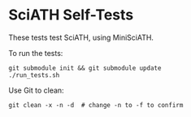 # SciATH Self-Tests

These tests test SciATH, using MiniSciATH.

To run the tests:

    git submodule init && git submodule update
    ./run_tests.sh

Use Git to clean:

    git clean -x -n -d  # change -n to -f to confirm
